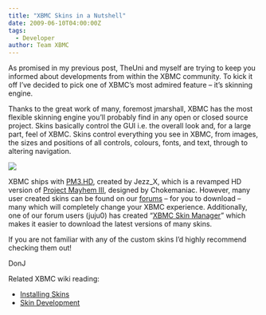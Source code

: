 ```yaml
---
title: "XBMC Skins in a Nutshell"
date: 2009-06-10T04:00:00Z
tags:
  - Developer
author: Team XBMC
---
```


As promised in my previous post, TheUni and myself are trying to keep you informed about developments from within the XBMC community. To kick it off I’ve decided to pick one of XBMC’s most admired feature – it’s skinning engine.

Thanks to the great work of many, foremost jmarshall, XBMC has the most flexible skinning engine you’ll probably find in any open or closed source project. Skins basically control the GUI i.e. the overall look and, for a large part, feel of XBMC. Skins control everything you see in XBMC, from images, the sizes and positions of all controls, colours, fonts, and text, through to altering navigation.

[![](/images/blog/MediaStream1.webp)](https://www.seventech.org)

XBMC ships with [PM3.HD](https://www.flickr.com/photos/29133065@N05/2876723351/), created by Jezz_X, which is a revamped HD version of [Project Mayhem III](/article/media-flagging-support), designed by Chokemaniac. However, many user created skins can be found on our [forums](https://forum.kodi.tv/forumdisplay.php?fid=67) – for you to download – many which will completely change your XBMC experience. Additionally, one of our forum users (juju0) has created “[XBMC Skin Manager](https://forum.kodi.tv/showthread.php?tid=28000)” which makes it easier to download the latest versions of many skins.

If you are not familiar with any of the custom skins I’d highly recommend checking them out!

DonJ

Related XBMC wiki reading:

- [Installing Skins](https://kodi.wiki/view/HOW-TO_install_and_switch_between_skins_in_XBMC)
- [Skin Development](https://kodi.wiki/view/Skinning_XBMC)
